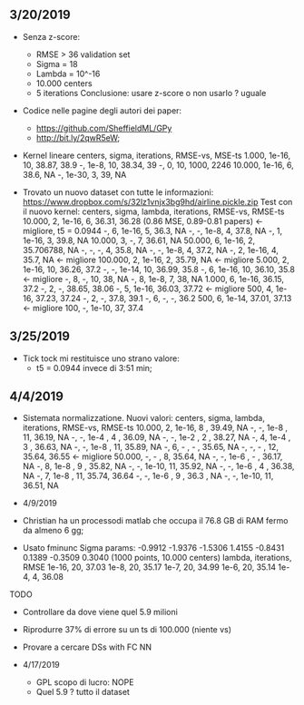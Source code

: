 ﻿## 3/20/2019
* Senza z-score: 
	* RMSE > 36 validation set
	* Sigma = 18
	* Lambda = 10^-16
	* 10.000 centers
	* 5 iterations
	Conclusione: usare z-score o non usarlo ? uguale

* Codice nelle pagine degli autori dei paper:
	* https://github.com/SheffieldML/GPy
	* http://bit.ly/2qwR5eW;

* Kernel lineare
centers, sigma, iterations, RMSE-vs, MSE-ts
1.000, 1e-16, 10, 38.87, 38.9
-, 1e-8, 10, 38.34, 39
-, 0, 10, 1000, 2246
10.000, 1e-16, 6, 38.6, NA
-, 1e-30, 3, 39, NA


* Trovato un nuovo dataset con tutte le informazioni: https://www.dropbox.com/s/32lz1vnjx3bg9hd/airline.pickle.zip
Test con il nuovo kernel:
centers, sigma, lambda, iterations, RMSE-vs, RMSE-ts
10.000, 2, 1e-16, 6, 36.31, 36.28 (0.86 MSE, 0.89-0.81 papers) <- migliore, t5 = 0.0944
-, 6, 1e-16, 5, 36.3, NA
-, -, 1e-8, 4, 37.8, NA
-, 1, 1e-16, 3, 39.8, NA
10.000, 3, -, 7, 36.61, NA
50.000, 6, 1e-16, 2, 35.706788, NA
-, -, -, 4, 35.8, NA
-, -, 1e-8, 4, 37.2, NA
-, 2, 1e-16, 4, 35.7, NA <- migliore
100.000, 2, 1e-16, 2, 35.79, NA <- migliore
5.000, 2, 1e-16, 10, 36.26, 37.2
-, -, 1e-14, 10, 36.99, 35.8
-, 6, 1e-16, 10, 36.10, 35.8 <- migliore
-, 8, -, 10, 38, NA
-, 8, 1e-8, 7, 38, NA
1.000, 6, 1e-16, 36.15, 37.2
-, 2, -, 38.65, 38.06
-, 5, 1e-16, 36.03, 37.72 <- migliore
500, 4, 1e-16, 37.23, 37.24
-, 2, -, 37.8, 39.1
-, 6, -, -, 36.2
500, 6, 1e-14, 37.01, 37.13 <- migliore
100, -, 1e-10, 37, 37.4

## 3/25/2019

* Tick tock mi restituisce uno strano valore:
	* t5 = 0.0944 invece di 3:51 min;
	
	
## 4/4/2019
* Sistemata normalizzatione. Nuovi valori:
centers, sigma, lambda, iterations, RMSE-vs, RMSE-ts
10.000,	2,	1e-16,	8 ,	39.49,	NA
-,		-,	1e-8 ,	11,	36.19,	NA
-,		-,	1e-4 ,	4 ,	36.09,	NA
-,		-,	1e-2 ,	2 ,	38.27,	NA
-,		4,	1e-4 ,	3 ,	36.63,	NA
-,		-,	1e-8 ,	11, 35.89,	NA
-,		6,	-    ,	- , 35.65,	NA
-,		-,	-	 ,	12,	35.64,	36.55 <- migliore
50.000,	-,	-	 ,	8,	35.64,	NA
-,		-,	1e-6 ,	- , 36.17,	NA
-,		8,	1e-8 ,	9 ,	35.82,	NA
-,		-,	1e-10,	11,	35.92,	NA
-,		-,	1e-6 ,	4 ,	36.38,	NA
-,		7,	1e-8 ,	11,	35.74,	36.64
-,		-,	1e-6 ,	9 ,	36.3 ,	NA
-,		-,	1e-10,	11,	36.51,	NA

* 4/9/2019
* Christian ha un processodi matlab che occupa il 76.8 GB di RAM fermo da almeno 6 gg;

* Usato fminunc
Sigma params: -0.9912 -1.9376 -1.5306 1.4155 -0.8431 0.1389 -0.3509 0.3040 (1000 points, 10.000 centers)
lambda, iterations, RMSE
1e-16, 20, 37.03
1e-8, 20, 35.17
1e-7, 20, 34.99
1e-6, 20, 35.14
1e-4, 4, 36.08


TODO
* Controllare da dove viene quel 5.9 milioni
* Riprodurre 37% di errore su un ts di 100.000 (niente vs)
* Provare a cercare DSs with FC NN

* 4/17/2019
	* GPL scopo di lucro: NOPE
	* Quel 5.9 ? tutto il dataset
